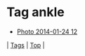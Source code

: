 <!--
title: Tag ankle
date: 2020-06-28T15:26:59.404Z
tags:
-->
# Tag ankle

 * [Photo 2014-01-24 12](74376277210.md)

| [Tags](tags.md) | [Top](index.md) |
